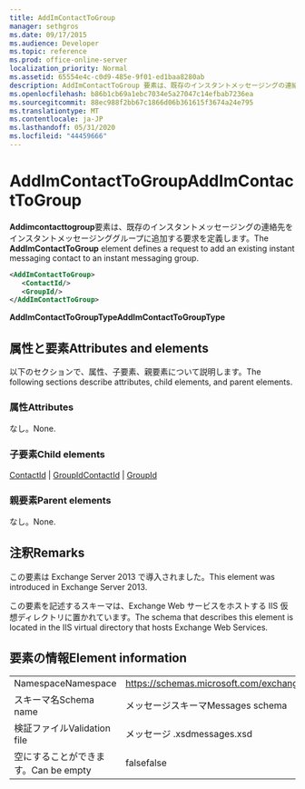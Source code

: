 ```yaml
---
title: AddImContactToGroup
manager: sethgros
ms.date: 09/17/2015
ms.audience: Developer
ms.topic: reference
ms.prod: office-online-server
localization_priority: Normal
ms.assetid: 65554e4c-c0d9-485e-9f01-ed1baa8280ab
description: AddImContactToGroup 要素は、既存のインスタントメッセージングの連絡先をインスタントメッセージンググループに追加する要求を定義します。
ms.openlocfilehash: b86b1cb69a1ebc7034e5a27047c14efbab7236ea
ms.sourcegitcommit: 88ec988f2bb67c1866d06b361615f3674a24e795
ms.translationtype: MT
ms.contentlocale: ja-JP
ms.lasthandoff: 05/31/2020
ms.locfileid: "44459666"
---
```

# <a name="addimcontacttogroup"></a><span data-ttu-id="b1013-103">AddImContactToGroup</span><span class="sxs-lookup"><span data-stu-id="b1013-103">AddImContactToGroup</span></span>

<span data-ttu-id="b1013-104">**Addimcontacttogroup**要素は、既存のインスタントメッセージングの連絡先をインスタントメッセージンググループに追加する要求を定義します。</span><span class="sxs-lookup"><span data-stu-id="b1013-104">The **AddImContactToGroup** element defines a request to add an existing instant messaging contact to an instant messaging group.</span></span> 
  
```XML
<AddImContactToGroup>
   <ContactId/>
   <GroupId/>
</AddImContactToGroup>
```

 <span data-ttu-id="b1013-105">**AddImContactToGroupType**</span><span class="sxs-lookup"><span data-stu-id="b1013-105">**AddImContactToGroupType**</span></span>
## <a name="attributes-and-elements"></a><span data-ttu-id="b1013-106">属性と要素</span><span class="sxs-lookup"><span data-stu-id="b1013-106">Attributes and elements</span></span>

<span data-ttu-id="b1013-107">以下のセクションで、属性、子要素、親要素について説明します。</span><span class="sxs-lookup"><span data-stu-id="b1013-107">The following sections describe attributes, child elements, and parent elements.</span></span>
  
### <a name="attributes"></a><span data-ttu-id="b1013-108">属性</span><span class="sxs-lookup"><span data-stu-id="b1013-108">Attributes</span></span>

<span data-ttu-id="b1013-109">なし。</span><span class="sxs-lookup"><span data-stu-id="b1013-109">None.</span></span>
  
### <a name="child-elements"></a><span data-ttu-id="b1013-110">子要素</span><span class="sxs-lookup"><span data-stu-id="b1013-110">Child elements</span></span>

<span data-ttu-id="b1013-111">[ContactId](contactid.md)  | [GroupId](groupid.md)</span><span class="sxs-lookup"><span data-stu-id="b1013-111">[ContactId](contactid.md) | [GroupId](groupid.md)</span></span>
  
### <a name="parent-elements"></a><span data-ttu-id="b1013-112">親要素</span><span class="sxs-lookup"><span data-stu-id="b1013-112">Parent elements</span></span>

<span data-ttu-id="b1013-113">なし。</span><span class="sxs-lookup"><span data-stu-id="b1013-113">None.</span></span>
  
## <a name="remarks"></a><span data-ttu-id="b1013-114">注釈</span><span class="sxs-lookup"><span data-stu-id="b1013-114">Remarks</span></span>

<span data-ttu-id="b1013-115">この要素は Exchange Server 2013 で導入されました。</span><span class="sxs-lookup"><span data-stu-id="b1013-115">This element was introduced in Exchange Server 2013.</span></span>
  
<span data-ttu-id="b1013-116">この要素を記述するスキーマは、Exchange Web サービスをホストする IIS 仮想ディレクトリに置かれています。</span><span class="sxs-lookup"><span data-stu-id="b1013-116">The schema that describes this element is located in the IIS virtual directory that hosts Exchange Web Services.</span></span>
  
## <a name="element-information"></a><span data-ttu-id="b1013-117">要素の情報</span><span class="sxs-lookup"><span data-stu-id="b1013-117">Element information</span></span>

|||
|:-----|:-----|
|<span data-ttu-id="b1013-118">Namespace</span><span class="sxs-lookup"><span data-stu-id="b1013-118">Namespace</span></span>  <br/> |https://schemas.microsoft.com/exchange/services/2006/messages  <br/> |
|<span data-ttu-id="b1013-119">スキーマ名</span><span class="sxs-lookup"><span data-stu-id="b1013-119">Schema name</span></span>  <br/> |<span data-ttu-id="b1013-120">メッセージスキーマ</span><span class="sxs-lookup"><span data-stu-id="b1013-120">Messages schema</span></span>  <br/> |
|<span data-ttu-id="b1013-121">検証ファイル</span><span class="sxs-lookup"><span data-stu-id="b1013-121">Validation file</span></span>  <br/> |<span data-ttu-id="b1013-122">メッセージ .xsd</span><span class="sxs-lookup"><span data-stu-id="b1013-122">messages.xsd</span></span>  <br/> |
|<span data-ttu-id="b1013-123">空にすることができます。</span><span class="sxs-lookup"><span data-stu-id="b1013-123">Can be empty</span></span>  <br/> |<span data-ttu-id="b1013-124">false</span><span class="sxs-lookup"><span data-stu-id="b1013-124">false</span></span>  <br/> |
   

